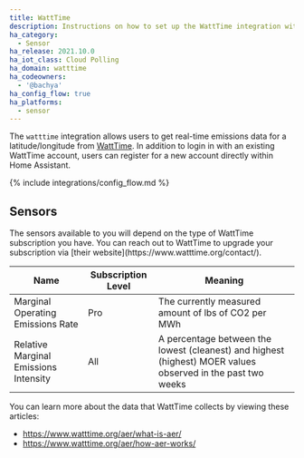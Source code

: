 ```yaml
---
title: WattTime
description: Instructions on how to set up the WattTime integration within Home Assistant.
ha_category:
  - Sensor
ha_release: 2021.10.0
ha_iot_class: Cloud Polling
ha_domain: watttime
ha_codeowners:
  - '@bachya'
ha_config_flow: true
ha_platforms:
  - sensor
---
```


The `watttime` integration allows users to get real-time emissions data for a latitude/longitude from [WattTime](https://www.watttime.org). In addition to login in with an existing WattTime account, users can register for a new account directly within Home Assistant.

{% include integrations/config_flow.md %}

## Sensors

<div class='note info'>
The sensors available to you will depend on the type of WattTime subscription you have. You can reach out to WattTime to upgrade your subscription via [their website](https://www.watttime.org/contact/).
</div>

| Name                                  | Subscription Level | Meaning                                                                                                     |
|---------------------------------------|--------------------|-------------------------------------------------------------------------------------------------------------|
| Marginal Operating Emissions Rate     | Pro                | The currently measured amount of lbs of CO2 per MWh                                                         |
| Relative Marginal Emissions Intensity | All                | A percentage between the lowest (cleanest) and highest (highest) MOER values observed in the past two weeks |

You can learn more about the data that WattTime collects by viewing these articles:

* https://www.watttime.org/aer/what-is-aer/
* https://www.watttime.org/aer/how-aer-works/

